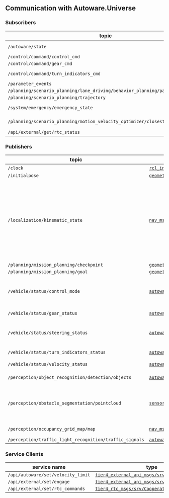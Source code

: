
## Communication with Autoware.Universe

### Subscribers

| topic                                                                          | type                                                                                                                                                                               | note                                                             |
|--------------------------------------------------------------------------------|------------------------------------------------------------------------------------------------------------------------------------------------------------------------------------|------------------------------------------------------------------|
| `/autoware/state`                                                              | [`autoware_auto_system_msgs/msg/AutowareState`](https://github.com/tier4/autoware_auto_msgs/blob/tier4/main/autoware_auto_system_msgs/msg/AutowareState.idl)                       | used in UserDefinedValueCondition : `currentAutowareState`       |
| `/control/command/control_cmd`                                                 | [`autoware_auto_control_msgs/msg/AckermannControlCommand`](https://github.com/tier4/autoware_auto_msgs/blob/tier4/main/autoware_auto_control_msgs/msg/AckermannControlCommand.idl) |                                                                  |
| `/control/command/gear_cmd`                                                    | [`autoware_auto_vehicle_msgs/msg/GearCommand`](https://github.com/tier4/autoware_auto_msgs/blob/tier4/main/autoware_auto_vehicle_msgs/msg/GearCommand.idl)                         |                                                                  |
| `/control/command/turn_indicators_cmd`                                         | [`autoware_auto_vehicle_msgs/msg/TurnIndicatorsCommand`](https://github.com/tier4/autoware_auto_msgs/blob/tier4/main/autoware_auto_vehicle_msgs/msg/TurnIndicatorsCommand.idl)     | used in UserDefinedValueCondition : `currentTurnIndicatorsState` |                       
| `/parameter_events`                                                            | [`rcl_interfaces/msg/ParameterEvent`](https://github.com/ros2/rcl_interfaces/blob/master/rcl_interfaces/msg/ParameterEvent.msg)                                                    |                                                                  |
| `/planning/scenario_planning/lane_driving/behavior_planning/path_with_lane_id` | [`autoware_auto_planning_msgs/msg/PathWithLaneId`](https://github.com/tier4/autoware_auto_msgs/blob/tier4/main/autoware_auto_planning_msgs/msg/PathWithLaneId.idl)                 |                                                                  |
| `/planning/scenario_planning/trajectory`                                       | [`autoware_auto_planning_msgs/msg/Trajectory`](https://github.com/tier4/autoware_auto_msgs/blob/tier4/main/autoware_auto_planning_msgs/msg/Trajectory.idl)                         |                                                                  |
| `/system/emergency/emergency_state`                                            | [`autoware_auto_system_msgs/msg/EmergencyState`](https://github.com/tier4/autoware_auto_msgs/blob/tier4/main/autoware_auto_system_msgs/msg/EmergencyState.idl)                     | used in UserDefinedValueCondition : `currentEmergencyState`      |
| `/planning/scenario_planning/motion_velocity_optimizer/closest_jerk`           | [`tier4_debug_msgs/msg/Float32Stamped`](https://github.com/tier4/tier4_autoware_msgs/blob/tier4/universe/tier4_debug_msgs/msg/Float32Stamped.msg)                                  | used in /simulation/openscenario_interpreter                     |
| `/api/external/get/rtc_status`                                                 | [`tier4_rtc_msgs::msg::CooperateStatusArray`](https://github.com/tier4/tier4_autoware_msgs/blob/tier4/universe/tier4_rtc_msgs/msg/CooperateStatusArray.msg)                        |                                                                  |

### Publishers

| topic                                                   | type                                                                                                                                                                           | user nodes                                                                                                                                                                                                                                                                                                                                                                                                                                                                                                                                                                                                                                                                                                                                                                                                                                                                                                                                                                                                           | note                                                                                                                                                                  |
|---------------------------------------------------------|--------------------------------------------------------------------------------------------------------------------------------------------------------------------------------|----------------------------------------------------------------------------------------------------------------------------------------------------------------------------------------------------------------------------------------------------------------------------------------------------------------------------------------------------------------------------------------------------------------------------------------------------------------------------------------------------------------------------------------------------------------------------------------------------------------------------------------------------------------------------------------------------------------------------------------------------------------------------------------------------------------------------------------------------------------------------------------------------------------------------------------------------------------------------------------------------------------------|-----------------------------------------------------------------------------------------------------------------------------------------------------------------------|
| `/clock`                                                | [`rcl_interfaces/msg/Clock`](https://github.com/ros2/rcl_interfaces/blob/master/rosgraph_msgs/msg/Clock.msg)                                                                   | all nodes                                                                                                                                                                                                                                                                                                                                                                                                                                                                                                                                                                                                                                                                                                                                                                                                                                                                                                                                                                                                            |                                                                                                                                                                       |                                                                                                                                                                                                                                                                                                                                                                                                                                                                                                                                                                                                                                                                                                                                                                                                                                                                                                                                                                                                                      |                                                                                                                                                                       |
| `/initialpose`                                          | [`geometry_msgs/msg/PoseWithCovarianceStamped`](https://github.com/ros2/common_interfaces/blob/master/geometry_msgs/msg/PoseWithCovarianceStamped.msg)                         | `/autoware_api/internal/initial_pose_2d`                                                                                                                                                                                                                                                                                                                                                                                                                                                                                                                                                                                                                                                                                                                                                                                                                                                                                                                                                                             |                                                                                                                                                                       |
| `/localization/kinematic_state`                         | [`nav_msgs/msg/Odometry`](https://github.com/ros2/common_interfaces/blob/master/nav_msgs/msg/Odometry.msg)                                                                     | `/control/trajectory_follower/longitudinal_controller_node_exe`<br/>`/control/external_cmd_converter`<br/>`/control/trajectory_follower/lateral_controller_node_exe`<br/>`/control/trajectory_follower/lane_departure_checker_node`<br/>`/control/vehicle_cmd_gate`<br/>`/planning/scenario_planning/lane_driving/behavior_planning/behavior_path_planner`<br/>`/planning/scenario_planning/lane_driving/behavior_planning/behavior_velocity_planner`<br/>`/planning/scenario_planning/motion_velocity_smoother`<br/>`/planning/scenario_planning/parking/freespace_planner`<br/>`/awapi/awapi_awiv_adapter_node`<br/>`/system/emergency_handler`<br/>`/system/ad_service_state_monitor`<br/>`/planning/scenario_planning/scenario_selector`<br/>`/planning/scenario_planning/lane_driving/motion_planning/obstacle_avoidance_planner`<br/>`/planning/scenario_planning/lane_driving/motion_planning/surround_obstacle_checker`<br/>`/planning/scenario_planning/lane_driving/motion_planning/obstacle_stop_planner` |                                                                                                                                                                       |
| `/planning/mission_planning/checkpoint`                 | [`geometry_msgs/msg/PoseStamped`](https://github.com/ros2/common_interfaces/blob/master/geometry_msgs/msg/PoseStamped.msg)                                                     | `/planning/mission_planning/mission_planner`                                                                                                                                                                                                                                                                                                                                                                                                                                                                                                                                                                                                                                                                                                                                                                                                                                                                                                                                                                         |                                                                                                                                                                       |
| `/planning/mission_planning/goal`                       | [`geometry_msgs/msg/PoseStamped`](https://github.com/ros2/common_interfaces/blob/master/geometry_msgs/msg/PoseStamped.msg)                                                     | `/planning/mission_planning/mission_planner`                                                                                                                                                                                                                                                                                                                                                                                                                                                                                                                                                                                                                                                                                                                                                                                                                                                                                                                                                                         |                                                                                                                                                                       |
| `/vehicle/status/control_mode`                          | [`autoware_auto_vehicle_msgs/msg/ControlModeReport`](https://github.com/tier4/autoware_auto_msgs/blob/tier4/main/autoware_auto_vehicle_msgs/msg/ControlModeReport.idl)         | `/autoware_api/internal/iv_msgs`<br/>`/autoware_api/internal/operator`<br/>`/system/emergency_handler`<br/>`/system/system_error_monitor`<br/>`/system/ad_service_state_monitor`<br/>`/awapi/awapi_awiv_adapter_node`                                                                                                                                                                                                                                                                                                                                                                                                                                                                                                                                                                                                                                                                                                                                                                                                |                                                                                                                                                                       |
| `/vehicle/status/gear_status`                           | [`autoware_auto_vehicle_msgs/msg/GearReport`](https://github.com/tier4/autoware_auto_msgs/blob/tier4/main/autoware_auto_vehicle_msgs/msg/GearReport.idl)                       | `/autoware_api/external/vehicle_status`<br/>`/awapi/awapi_awiv_adapter_node`                                                                                                                                                                                                                                                                                                                                                                                                                                                                                                                                                                                                                                                                                                                                                                                                                                                                                                                                         |                                                                                                                                                                       |
| `/vehicle/status/steering_status`                       | [`autoware_auto_vehicle_msgs/msg/SteeringReport`](https://github.com/tier4/autoware_auto_msgs/blob/tier4/main/autoware_auto_vehicle_msgs/msg/SteeringReport.idl)               | `/system/ad_service_state_monitor`<br/>`/autoware_api/external/vehicle_status`<br/>`/control/trajectory_follower/lateral_controller_node_exe`<br/>`/control/vehicle_cmd_gate`<br/>`/awapi/awapi_awiv_adapter_node`                                                                                                                                                                                                                                                                                                                                                                                                                                                                                                                                                                                                                                                                                                                                                                                                   |                                                                                                                                                                       |
| `/vehicle/status/turn_indicators_status`                | [`autoware_auto_vehicle_msgs/msg/TurnIndicatorsReport`](https://github.com/tier4/autoware_auto_msgs/blob/tier4/main/autoware_auto_vehicle_msgs/msg/TurnIndicatorsReport.idl)   | `/awapi/awapi_awiv_adapter_node`<br/> `/autoware_api/external/vehicle_status`                                                                                                                                                                                                                                                                                                                                                                                                                                                                                                                                                                                                                                                                                                                                                                                                                                                                                                                                        |                                                                                                                                                                       |
| `/vehicle/status/velocity_status`                       | [`autoware_auto_vehicle_msgs/msg/VelocityReport`](https://github.com/tier4/autoware_auto_msgs/blob/tier4/main/autoware_auto_vehicle_msgs/msg/VelocityReport.idl)               | `/system/ad_service_state_monitor`<br/>`/autoware_api/external/vehicle_status`                                                                                                                                                                                                                                                                                                                                                                                                                                                                                                                                                                                                                                                                                                                                                                                                                                                                                                                                       |                                                                                                                                                                       |
| `/perception/object_recognition/detection/objects`      | [`autoware_auto_perception_msgs/msg/DetectedObjects`](https://github.com/tier4/autoware_auto_msgs/blob/tier4/main/autoware_auto_perception_msgs/msg/DetectedObjects.idl)       | `/perception/object_recognition/tracking/multi_object_tracker`                                                                                                                                                                                                                                                                                                                                                                                                                                                                                                                                                                                                                                                                                                                                                                                                                                                                                                                                                       | [simulated by simple_sensor_simulator](https://tier4.github.io/scenario_simulator_v2-docs/developer_guide/SimpleSensorSimulator/#object-detection-results-simulation) |
| `/perception/obstacle_segmentation/pointcloud`          | [`sensor_msgs/msg/PointCloud2`](https://github.com/ros2/common_interfaces/blob/master/sensor_msgs/msg/PointCloud2.msg)                                                         | `/planning/scenario_planning/parking/costmap_generator`<br/>`/planning/scenario_planning/lane_driving/motion_planning/surround_obstacle_checker`<br/>`/planning/scenario_planning/lane_driving/motion_planning/obstacle_stop_planner`<br/>`/planning/scenario_planning/lane_driving/behavior_planning/behavior_velocity_planner`<br/>`/perception/occupancy_grid_map/pointcloud_to_laserscan_node`<br/>`/perception/occupancy_grid_map/occupancy_grid_map_node`<br/>`/rviz2`                                                                                                                                                                                                                                                                                                                                                                                                                                                                                                                                         | [simulated by simple_sensor_simulator](https://tier4.github.io/scenario_simulator_v2-docs/developer_guide/SimpleSensorSimulator/#lidar-simulation)                    |
| `/perception/occupancy_grid_map/map`                    | [`nav_msgs/msg/OccupancyGrid`](https://github.com/ros2/common_interfaces/blob/master/nav_msgs/msg/OccupancyGrid.msg)                                                           | `/planning/scenario_planning/lane_driving/behavior_planning/behavior_velocity_planner`                                                                                                                                                                                                                                                                                                                                                                                                                                                                                                                                                                                                                                                                                                                                                                                                                                                                                                                               | [simulated by simple_sensor_simulator](https://tier4.github.io/scenario_simulator_v2-docs/developer_guide/SimpleSensorSimulator/#occupancy-grid-sensor-simulation)    |
| `/perception/traffic_light_recognition/traffic_signals` | [`autoware_auto_perception_msgs/msg/TrafficSignalArray`](https://github.com/tier4/autoware_auto_msgs/blob/tier4/main/autoware_auto_perception_msgs/msg/TrafficSignalArray.idl) |                                                                                                                                                                                                                                                                                                                                                                                                                                                                                                                                                                                                                                                                                                                                                                                                                                                                                                                                                                                                                      |                                                                                                                                                                       |

[//]: # (| /rosout                                          | rcl_interfaces/msg/Log                              |                                                  |                                                                                                                                                                                                                                                                                                                                                                                                                                                                                                                                                                                                                                                                                                                                                                                                                                                                                                                                                                                                                      |)
[//]: # (| /tf                                              | tf2_msgs/msg/TFMessage                              |                                                  |                                                                                                                                                                                                                                                                                                                                                                                                                                                                                                                                                                                                                                                                                                                                                                                                                                                                                                                                                                                                                      |)
[//]: # (| /parameter_events                                | rcl_interfaces/msg/ParameterEvent                   |                                                  |                                                                                                                                                                                                                                                                                                                                                                                                                                                                                                                                                                                                                                                                                                                                                                                                                                                                                                                                                                                                                      |)

### Service Clients

| service name                       | type                                                                                                                                                                | note |
|------------------------------------|---------------------------------------------------------------------------------------------------------------------------------------------------------------------|------|
| `/api/autoware/set/velocity_limit` | [`tier4_external_api_msgs/srv/SetVelocityLimit`](https://github.com/tier4/tier4_autoware_msgs/blob/tier4/universe/tier4_external_api_msgs/srv/SetVelocityLimit.srv) |      |
| `/api/external/set/engage`         | [`tier4_external_api_msgs/srv/Engage`](https://github.com/tier4/tier4_autoware_msgs/blob/tier4/universe/tier4_external_api_msgs/srv/Engage.srv)                     |      |
| `/api/external/set/rtc_commands`   | [`tier4_rtc_msgs/srv/CooperateCommands`](https://github.com/tier4/tier4_autoware_msgs/blob/tier4/universe/tier4_rtc_msgs/srv/CooperateCommands.srv)                 |      |



[//]: # (/simulation/openscenario_visualizer)

[//]: # (Subscribers:)

[//]: # (/simulation/entity/status: traffic_simulator_msgs/msg/EntityStatusWithTrajectoryArray)

[//]: # (Publishers:)

[//]: # (/simulation/entity/marker: visualization_msgs/msg/MarkerArray)

[//]: # ()
